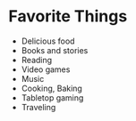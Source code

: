 # Favorite Things

- Delicious food
- Books and stories
- Reading
- Video games
- Music
- Cooking, Baking
- Tabletop gaming
- Traveling

